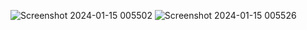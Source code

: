 ![Screenshot 2024-01-15 005502](https://github.com/sevinozcn/Docker-Flask/assets/79862833/93c714d3-24e8-4035-ab55-32cfeec89bb8)
![Screenshot 2024-01-15 005526](https://github.com/sevinozcn/Docker-Flask/assets/79862833/f42946f1-a094-43fe-99ec-65c91cf9ad98)
